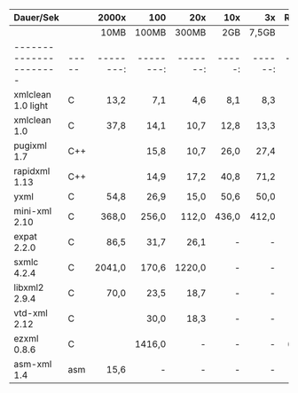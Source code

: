   Dauer/Sek           |     |  2000x  |  100    |   20x  | 10x  |  3x   |Relation|Note
----------------------|-----|--------:|--------:|-------:|-----:|------:|-------:|-----
                      |     |  10MB   |  100MB  | 300MB  | 2GB  | 7,5GB |        |
----------------------|-----|--------:|--------:|-------:|-----:|------:|-------:|-----
  xmlclean 1.0 light  | C   |   13,2  |    7,1  |    4,6 |  8,1 |   8,3 |  1,0   | 1
  xmlclean 1.0        | C   |   37,8  |   14,1  |   10,7 | 12,8 |  13,3 |  1,8   | 1
  pugixml 1.7         | C++ |         |   15,8  |   10,7 | 26,0 |  27,4 |  2,8   | 2
  rapidxml 1.13       | C++ |         |   14,9  |   17,2 | 40,8 |  71,2 |  4,7   | 3
  yxml                | C   |   54,8  |   26,9  |   15,0 | 50,6 |  50,0 |        | 3
  mini-xml 2.10       | C   |  368,0  |  256,0  |  112,0 |436,0 | 412,0 |        | 3
  expat 2.2.0         | C   |   86,5  |   31,7  |   26,1 |  -   |  -    |        | 4
  sxmlc 4.2.4         | C   | 2041,0  |  170,6  | 1220,0 |  -   |  -    |        | 4 
  libxml2 2.9.4       | C   |   70,0  |   23,5  |   18,7 |  -   |  -    |        | 5
  vtd-xml 2.12        | C   |         |   30,0  |   18,3 |  -   |  -    |  (4,1) | 6
  ezxml 0.8.6         | C   |         | 1416,0  |     -  |  -   |  -    |(199,0) | 5
  asm-xml 1.4         | asm |   15,6  |    -    |     -  |  -   |  -    |  (())  | 5 
  

